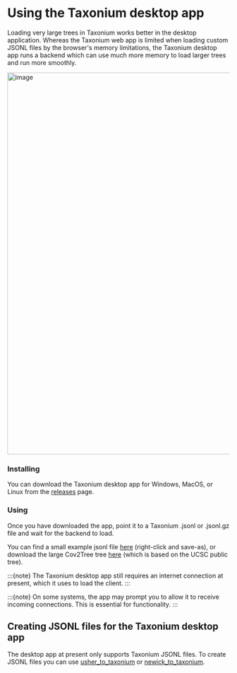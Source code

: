 # Using the Taxonium desktop app

Loading very large trees in Taxonium works better in the desktop application. Whereas the Taxonium web app is limited when loading custom JSONL files by the browser's memory limitations, the Taxonium desktop app runs a backend which can use much more memory to load larger trees and run more smoothly.

<img width="864" alt="image" src="https://user-images.githubusercontent.com/19732295/195406844-b46525cf-bd70-49b5-a413-cd8e5ce88259.png">


### Installing

You can download the Taxonium desktop app for Windows, MacOS, or Linux from the [releases](https://github.com/theosanderson/taxonium/releases) page.

### Using

Once you have downloaded the app, point it to a Taxonium .jsonl or .jsonl.gz file and wait for the backend to load.

You can find a small example jsonl file [here](https://github.com/theosanderson/taxonium/blob/master/taxonium_backend/tfci.jsonl?raw=true) (right-click and save-as), or download the large Cov2Tree tree [here](https://cov2tree.nyc3.cdn.digitaloceanspaces.com/latest_public.jsonl.gz) (which is based on the UCSC public tree).

:::{note}
The Taxonium desktop app still requires an internet connection at present, which it uses to load the client.
:::

:::{note}
On some systems, the app may prompt you to allow it to receive incoming connections. This is essential for functionality.
:::


## Creating JSONL files for the Taxonium desktop app

The desktop app at present only supports Taxonium JSONL files. To create JSONL files you can use [usher_to_taxonium](https://docs.taxonium.org/en/latest/taxoniumtools.html#usher-to-taxonium) or [newick_to_taxonium](https://docs.taxonium.org/en/latest/taxoniumtools.html#newick-to-taxonium).


